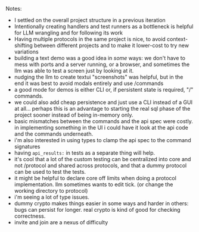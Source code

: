 Notes:

- I settled on the overall project structure in a previous iteration
- Intentionally creating handlers and test runners as a bottleneck is helpful for LLM wrangling and for following its work
- Having multiple protocols in the same project is nice, to avoid context-shifting between different projects and to make it lower-cost to try new variations
- building a text demo was a good idea in *some* ways: we don't have to mess with ports and a server running, or a browser, and sometimes the llm was able to test a screen just by looking at it.
- nudging the llm to create textui "screenshots" was helpful, but in the end it was best to avoid modals entirely and use /commands
- a good mode for demos is either CLI or, if persistent state is required, "/" commands. 
- we could also add cheap persistence and just use a CLI instead of a GUI at all... perhaps this is an advantage to starting the real sql phase of the project sooner instead of being in-memory only.   
- basic mismatches between the commands and the api spec were costly. in implementing something in the UI i could have it look at the api code and the commands underneath.
- i'm also interested in using types to clamp the api spec to the command signatures
- having `api_results:` in tests as a separate thing will help. 
- it's cool that a lot of the custom testing can be centralized into core and not /protocol and shared across protocols, and that a dummy protocol can be used to test the tests. 
- it might be helpful to declare core off limits when doing a protocol implementation. llm sometimes wants to edit tick. (or change the working directory to protocol) 
- i'm seeing a lot of type issues. 
- dummy crypto makes things easier in some ways and harder in others: bugs can persist for longer. real crypto is kind of good for checking correctness.
- invite and join are a nexus of difficulty